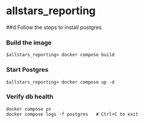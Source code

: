 # allstars_reporting

##d Follow the steps to install postgres
### Build the image
```
$allstars_reporting> docker compose build
```

### Start Postgres
```
$allstars_reporting> docker compose up -d
```

### Verify db health
```
docker compose ps
docker compose logs -f postgres   # Ctrl+C to exit
```